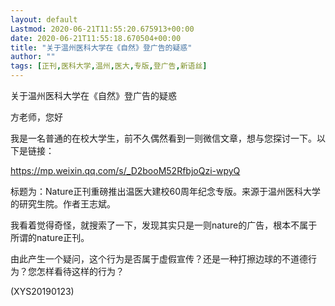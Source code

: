 ```yaml
---
layout: default
Lastmod: 2020-06-21T11:55:20.675913+00:00
date: 2020-06-21T11:55:18.670504+00:00
title: "关于温州医科大学在《自然》登广告的疑惑"
author: ""
tags: [正刊,医科大学,温州,医大,专版,登广告,新语丝]
---
```


关于温州医科大学在《自然》登广告的疑惑

方老师，您好

我是一名普通的在校大学生，前不久偶然看到一则微信文章，想与您探讨一下。以下是链接：

https://mp.weixin.qq.com/s/_D2booM52RfbjoQzi-wpyQ

标题为：Nature正刊重磅推出温医大建校60周年纪念专版。来源于温州医科大学的研究生院。作者王志斌。

我看着觉得奇怪，就搜索了一下，发现其实只是一则nature的广告，根本不属于所谓的nature正刊。

由此产生一个疑问，这个行为是否属于虚假宣传？还是一种打擦边球的不道德行为？您怎样看待这样的行为？

(XYS20190123)

